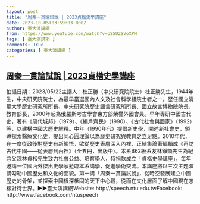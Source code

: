 ```yaml
---
layout: post
title: "周秦一貫論試說 | 2023貞楷史學講座"
date: 2023-10-05T03:59:03.000Z
author: 臺大演講網
from: https://www.youtube.com/watch?v=pS5U2SVoXPM
tags: [ 臺大演講網 ]
comments: True
categories: [ 臺大演講網 ]
---
```

<!--1696478343000-->
[周秦一貫論試說 | 2023貞楷史學講座](https://www.youtube.com/watch?v=pS5U2SVoXPM)
------

<div>
拍攝日期：2023/05/22主講人：杜正勝（中央研究院院士）杜正勝先生，1944年生，中央研究院院士，為最早當選國內人文及社會科學組院士者之一。歷任國立清華大學歷史研究所所長、中央研究院歷史語言研究所所長、國立故宮博物院院長、教育部長，2000年起為俄羅斯考古學會東方部榮譽外國會員。早年專研中國古代史，著有《周代城邦》（1979）、《編戶齊民》（1990）、《古代社會與國家》（1992）等，以建構中國大歷史解釋。中年（1990年代）提倡新史學，闡述新社會史，領導探索醫療文化史，提出同心圓理論以為歷史研究與教育之立足點。2010年代，在一度從政後對歷史有新領悟，欲從歷史表層深入內裡，正結集論著編輯成《再訪古代中國——從表層到內裡》（全五冊，出版中）。本系B62級系友林錚顗先生為紀念父親林貞楷先生致力社會公益、培育學人，特捐款成立「貞楷史學講座」，每年邀請一位國內外傑出史學家蒞臨本系講學，促進學術交流。本講座將以三次主題演講勾勒中國歷史和文化的面貌。第一講「周秦一貫論試說」，從時空發展建立中國歷史的骨架，並探索中國根深柢固的天下中心觀，從而在文化層面了解中國現在怎樣對待世界。►►臺大演講網Website: http://speech.ntu.edu.twFacebook: http://www.facebook.com/ntuspeech
</div>
